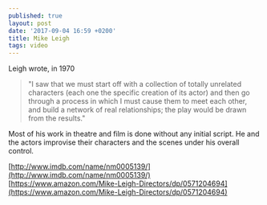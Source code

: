 ```yaml
---
published: true
layout: post
date: '2017-09-04 16:59 +0200'
title: Mike Leigh
tags: video
---
```

Leigh wrote, in 1970

> "I saw that we must start off with a collection of totally unrelated characters (each one the specific creation of its actor) and then go through a process in which I must cause them to meet each other, and build a network of real relationships; the play would be drawn from the results."

Most of his work in theatre and film is done without any initial script. He and the actors improvise their characters and the scenes under his overall control.

[http://www.imdb.com/name/nm0005139/](http://www.imdb.com/name/nm0005139/)  
[https://www.amazon.com/Mike-Leigh-Directors/dp/0571204694](https://www.amazon.com/Mike-Leigh-Directors/dp/0571204694)

